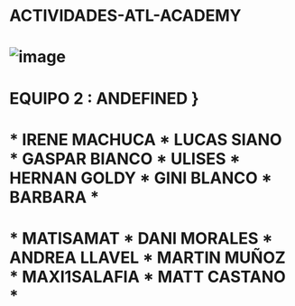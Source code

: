 #                                  ACTIVIDADES-ATL-ACADEMY

#                                                      ![image](https://github.com/HernanGoldy/actividades-atl-academy/assets/112596102/fc099bd4-925f-4724-9d48-94770f3b646d) 
#    EQUIPO 2 : ANDEFINED  } 

#  * IRENE MACHUCA  * LUCAS SIANO  *  GASPAR BIANCO  *  ULISES  *  HERNAN GOLDY   *  GINI BLANCO  *  BARBARA  *
#  * MATISAMAT  *  DANI MORALES   *    ANDREA LLAVEL  *    MARTIN MUÑOZ    *  MAXI1SALAFIA  *    MATT CASTANO * 
